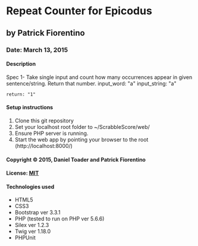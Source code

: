 # Repeat Counter for Epicodus
## by Patrick Fiorentino
### Date: March 13, 2015
#### Description
Spec 1-
    Take single input and count how many occurrences appear in given sentence/string. Return that number.
input_word: "a"
input_string: "a"

    return: "1"

#### Setup instructions
1. Clone this git repository
2. Set your localhost root folder to ~/ScrabbleScore/web/
3. Ensure PHP server is running.
4. Start the web app by pointing your browser to the root (http://localhost:8000/)  

#### Copyright © 2015, Daniel Toader and Patrick Fiorentino

#### License: [MIT](https://github.com/twbs/bootstrap/blob/master/LICENSE")  

#### Technologies used
- HTML5
- CSS3
- Bootstrap ver 3.3.1
- PHP (tested to run on PHP ver 5.6.6)
- Silex ver 1.2.3
- Twig ver 1.18.0
- PHPUnit
